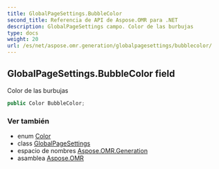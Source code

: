 ```yaml
---
title: GlobalPageSettings.BubbleColor
second_title: Referencia de API de Aspose.OMR para .NET
description: GlobalPageSettings campo. Color de las burbujas
type: docs
weight: 20
url: /es/net/aspose.omr.generation/globalpagesettings/bubblecolor/
---
```

## GlobalPageSettings.BubbleColor field

Color de las burbujas

```csharp
public Color BubbleColor;
```

### Ver también

* enum [Color](../../color/)
* class [GlobalPageSettings](../)
* espacio de nombres [Aspose.OMR.Generation](../../globalpagesettings/)
* asamblea [Aspose.OMR](../../../)


